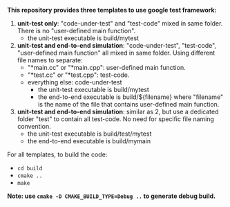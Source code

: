 **This repository provides three templates to use google test framework:**

1. **unit-test only**: "code-under-test" and "test-code" mixed in same folder. There is no "user-defined main function".
    - the unit-test executable is build/mytest
2. **unit-test and end-to-end simulation**: "code-under-test", "test-code", "user-defined main function" all mixed in same folder. Using different file names to separate:
    - "*main.cc" or "*main.cpp": user-defined main function.
    - "*test.cc" or "*test.cpp": test-code.
    - everything else: code-under-test
        - the unit-test executable is build/mytest
        - the end-to-end executable is build/${filename} where "filename" is the name of the file that contains user-defined main function.
3. **unit-test and end-to-end simulation**: similar as 2, but use a dedicated folder "test" to contain all test-code. No need for specific file naming convention.
    - the unit-test executable is build/test/mytest
    - the end-to-end executable is build/mymain
    

For all templates, to build the code:
- ```cd build```
- ```cmake ..```
- ```make```

**Note: use ```cmake -D CMAKE_BUILD_TYPE=Debug ..``` to generate debug build.**
